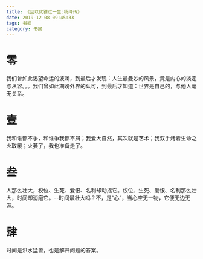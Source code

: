 ```yaml
---
title: 《且以优雅过一生:杨绛传》
date: 2019-12-08 09:45:33
tags: 书摘
category: 书摘
---
```

# 零
我们曾如此渴望命运的波澜，到最后才发现：人生最曼妙的风景，竟是内心的淡定与从容。。。我们曾如此期盼外界的认可，到最后才知道：世界是自己的，与他人毫无关系。

# 壹
我和谁都不争，和谁争我都不屑；我爱大自然，其次就是艺术；我双手烤着生命之火取暖；火萎了，我也准备走了。

# 叁
人那么壮大，权位、生死、爱恨、名利却动摇它。权位、生死、爱恨、名利那么壮大，时间却消磨它。--时间最壮大吗？不，是“心”，当心空无一物，它便无边无涯。

# 肆
时间是洪水猛兽，也是解开问题的答案。
